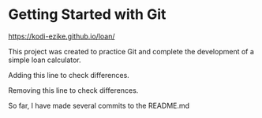 # Getting Started with Git


https://kodi-ezike.github.io/loan/

This project was created to practice Git and complete the development of a simple loan calculator.

Adding this line to check differences.

Removing this line to check differences.

So far, I have made several commits to the README.md
